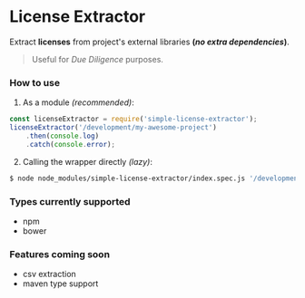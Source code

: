 # License Extractor
Extract **licenses** from project's external libraries **(*no extra dependencies*)**.  


> Useful for *Due Diligence* purposes.


### How to use
1. As a module *(recommended)*:
```javascript
const licenseExtractor = require('simple-license-extractor');
licenseExtractor('/development/my-awesome-project')
	.then(console.log)
	.catch(console.error);
```
2. Calling the wrapper directly *(lazy)*:
```bash
$ node node_modules/simple-license-extractor/index.spec.js '/development/my-awesome-project' 
```


### Types currently supported
- npm
- bower


### Features coming soon
- csv extraction
- maven type support